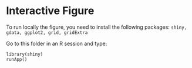 # Interactive Figure

To run locally the figure, you need to install the following packages: `shiny, gdata, ggplot2, grid, gridExtra`

Go to this folder in an R session and type:

```
library(shiny)
runApp()
```